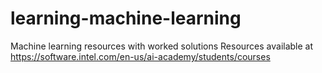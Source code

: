 # learning-machine-learning
Machine learning resources with worked solutions
Resources available at https://software.intel.com/en-us/ai-academy/students/courses